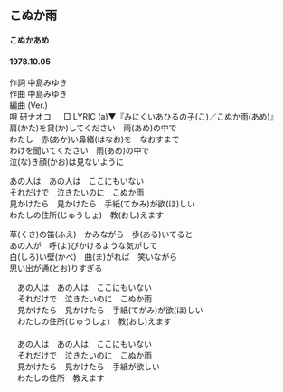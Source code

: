 ## こぬか雨
#### こぬかあめ
#### 1978.10.05


作詞     中島みゆき  
作曲     中島みゆき  
編曲 (Ver.)  
唄     研ナオコ  　
□ LYRIC (a)▼『みにくいあひるの子(こ)／こぬか雨(あめ)』　　
   
肩(かた)を貸(か)してください　雨(あめ)の中で  
わたし　赤(あか)い鼻緒(はなお)を　なおすまで  
わけを聞いてください　雨(あめ)の中で  
泣(な)き顔(かお)は見ないように  
  
あの人は　あの人は　ここにもいない  
それだけで　泣きたいのに　こぬか雨  
見かけたら　見かけたら　手紙(てかみ)が欲(ほ)しい  
わたしの住所(じゅうしょ)　教(おし)えます  
  
草(くさ)の笛(ふえ)　かみながら　歩(ある)いてると  
あの人が　呼(よ)びかけるような気がして  
白(しろ)い壁(かべ)　曲(ま)がれば　笑いながら  
思い出が通(とお)りすぎる  
  
　あの人は　あの人は　ここにもいない  
　それだけで　泣きたいのに　こぬか雨  
　見かけたら　見かけたら　手紙(てがみ)が欲(ほ)しい  
　わたしの住所(じゅうしょ)　教(おし)えます  
　  
　あの人は　あの人は　ここにもいない  
　それだけで　泣きたいのに　こぬか雨  
　見かけたら　見かけたら　手紙が欲しい  
　わたしの住所　教えます  
